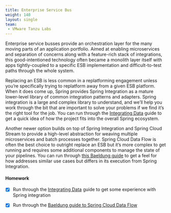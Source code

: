 ```yaml
---
title: Enterprise Service Bus
weight: 140
layout: single
team:
 - VMware Tanzu Labs
---
```


Enterprise service busses provide an orchestration layer for the many moving parts of an application portfolio. Aimed at enabling microservices and separation of concerns along with a feature-rich stack of integrations, this good-intentioned technology often became a monolith layer itself with apps tightly-coupled to a specific ESB implementation and difficult-to-test paths through the whole system.

Replacing an ESB is less common in a replatforming engagement unless you’re specifically trying to replatform away from a given ESB platform. When it does come up, Spring provides Spring Integration as a mature lower-level library of common integration patterns and adapters. Spring integration is a large and complex library to understand, and we’ll help you work through the bit that are important to solve your problems if we find it’s the right tool for the job. You can run through the [Integrating Data](https://spring.io/guides/gs/integration/) guide to get a quick idea of how the project fits into the overall Spring ecosystem.

Another newer option builds on top of Spring Integration and Spring Cloud Stream to provide a high-level abstraction for weaving multiple microservices and batch processes together. Spring Cloud Data Flow is often the best choice to outright replace an ESB but it’s more complex to get running and requires some additional components to manage the state of your pipelines. You can run through [this Baeldung guide](https://www.baeldung.com/spring-cloud-data-flow-stream-processing) to get a feel for how addresses similar use cases but differs in its execution from Spring Integration.



#### Homework

- [x] Run through the [Integrating Data](https://spring.io/guides/gs/integration/) guide to get some experience with Spring integration

- [x] Run through the [Baeldung guide to Spring Cloud Data Flow](https://www.baeldung.com/spring-cloud-data-flow-stream-processing) 

